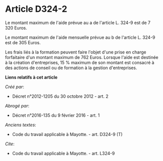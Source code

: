 # Article D324-2

Le montant maximum de l'aide prévue au a de l'article L. 324-9 est de 7 320 Euros. 

Le montant maximum de l'aide mensuelle prévue au b de l'article L. 324-9 est de 305 Euros. 

Les frais liés à la formation peuvent faire l'objet d'une prise en charge forfaitaire d'un montant maximum de 762 Euros.
Lorsque l'aide est destinée à la création d'entreprises, 15 % maximum de son montant est consacré à des actions de conseil ou
de formation à la gestion d'entreprises.

**Liens relatifs à cet article**

_Créé par_:

  - Décret n°2012-1205 du 30 octobre 2012 - art. 2

_Abrogé par_:

  - Décret n°2016-135 du 9 février 2016 - art. 1

_Anciens textes_:

  - Code du travail applicable à Mayotte. - art. D324-9 (T)

_Cite_:

  - Code du travail applicable à Mayotte. - art. L324-9
